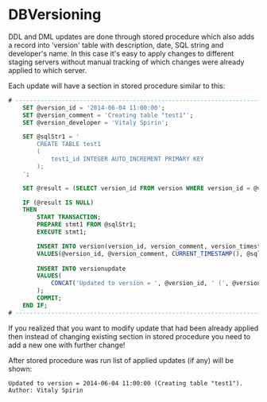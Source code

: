 DBVersioning
============

DDL and DML updates are done through stored procedure which also adds a record into 'version' table with description, date, SQL string and developer's name.
In this case it's easy to apply changes to different staging servers without manual tracking of which changes were already applied to which server.

Each update will have a section in stored procedure similar to this:

```SQL
# ---------------------------------------------------------------------------
	SET @version_id = '2014-06-04 11:00:00';
	SET @version_comment = 'Creating table "test1"';
	SET @version_developer = 'Vitaly Spirin';

	SET @sqlStr1 = '
		CREATE TABLE test1
		(
			test1_id INTEGER AUTO_INCREMENT PRIMARY KEY
		);
	';

	SET @result = (SELECT version_id FROM version WHERE version_id = @version_id);

	IF (@result IS NULL)
	THEN 
		START TRANSACTION;
		PREPARE stmt1 FROM @sqlStr1;
		EXECUTE stmt1;

		INSERT INTO version(version_id, version_comment, version_timestamp, version_sql, version_developer) 
		VALUES(@version_id, @version_comment, CURRENT_TIMESTAMP(), @sqlStr1, @version_developer);
		
		INSERT INTO versionupdate 
		VALUES( 
			CONCAT('Updated to version = ', @version_id, ' (', @version_comment, '). Author: ', @version_developer) 
		);
		COMMIT;
	END IF;
# ---------------------------------------------------------------------------
```

If you realized that you want to modify update that had been already applied then instead of changing existing section in stored procedure you need to add a new one with 
further change!

After stored procedure was run list of applied updates (if any) will be shown:

	Updated to version = 2014-06-04 11:00:00 (Creating table "test1"). Author: Vitaly Spirin
